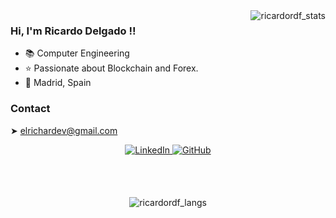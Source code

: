 <img align="right" src="https://github-readme-stats.vercel.app/api?username=ricardordf&theme=github_dark&hide=[%22stars%22]&show_icons=true" alt="ricardordf_stats" />

### Hi, I'm Ricardo Delgado !!

- 📚 Computer Engineering
- ⭐ Passionate about Blockchain and Forex.
- 🏡 Madrid, Spain

### Contact

➤ elrichardev@gmail.com

<div align="center">
    <a href="https://www.linkedin.com/in/ricardordf/" target="_blank">
        <img src=https://img.shields.io/badge/linkedin-%231E77B5.svg?&style=for-the-badge&logo=linkedin&logoColor=white alt=LinkedIn style="margin-bottom: 5px;" />
    </a>
    <a href="https://github.com/ricardordf" target="_blank">
        <img src=https://img.shields.io/badge/github-%2324292e.svg?&style=for-the-badge&logo=github&logoColor=white alt=GitHub style="margin-bottom: 5px;" />
    </a>
</div>

<br><br>

<div align="center">
    <img src="https://github-readme-stats.vercel.app/api/top-langs/?username=ricardordf&theme=github_dark&layout=default)" alt="ricardordf_langs" />
</div>
